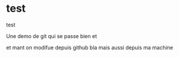 # test
test

Une demo de git qui se passe bien et

et mant on modifue depuis github bla
mais aussi depuis ma machine
